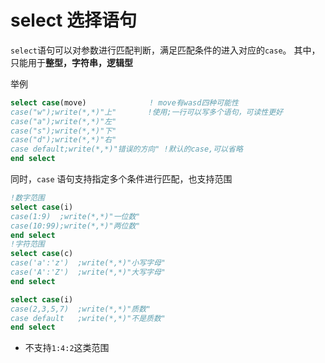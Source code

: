# select 选择语句

`select`语句可以对参数进行匹配判断，满足匹配条件的进入对应的`case`。 其中，只能用于**整型，字符串，逻辑型**

举例
``` fortran
select case(move)              ! move有wasd四种可能性
case("w");write(*,*)"上"       !使用;一行可以写多个语句，可读性更好
case("a");write(*,*)"左"
case("s");write(*,*)"下"
case("d");write(*,*)"右"
case default;write(*,*)"错误的方向" !默认的case,可以省略
end select
```

同时，`case` 语句支持指定多个条件进行匹配，也支持范围

``` fortran
!数字范围
select case(i)      
case(1:9)  ;write(*,*)"一位数" 
case(10:99);write(*,*)"两位数"
end select
!字符范围
select case(c)      
case('a':'z')  ;write(*,*)"小写字母" 
case('A':'Z')  ;write(*,*)"大写字母"
end select

select case(i)
case(2,3,5,7)  ;write(*,*)"质数"
case default   ;write(*,*)"不是质数"
end select
```

- 不支持`1:4:2`这类范围
